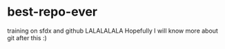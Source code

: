 # best-repo-ever
training on sfdx and github
LALALALALA Hopefully I will know more about git after this :)
